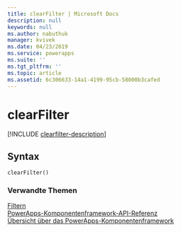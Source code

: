 ```yaml
---
title: clearFilter | Microsoft Docs
description: null
keywords: null
ms.author: nabuthuk
manager: kvivek
ms.date: 04/23/2019
ms.service: powerapps
ms.suite: ''
ms.tgt_pltfrm: ''
ms.topic: article
ms.assetid: 6c306633-14a1-4199-95cb-58000b3cafed
---
```


# <a name="clearfilter"></a>clearFilter

[!INCLUDE [clearfilter-description](includes/clearfilter-description.md)]

## <a name="syntax"></a>Syntax

`clearFilter()`

### <a name="related-topics"></a>Verwandte Themen

[Filtern](../filtering.md)<br/>
[PowerApps-Komponentenframework-API-Referenz](../../reference/index.md)<br/>
[Übersicht über das PowerApps-Komponentenframework](../../overview.md)